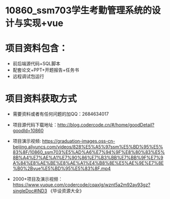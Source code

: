 # 10860_ssm703学生考勤管理系统的设计与实现+vue
 
# 项目资料包含：
* 前后端源代码+SQL脚本
* 配套论文+PPT+开题报告+任务书
* 远程调试包运行

# 项目资料获取方式
* 需要资料或者有任何问题的加QQ：2684634017

* 项目源代码下载地址：http://blog.codercode.cn/#/home/goodDetail?goodId=10860

* 项目演示视频:   https://graduation-images.oss-cn-beijing.aliyuncs.com/videos/828%E5%A5%97ssm%E5%BD%95%E5%83%8F/10860_ssm703%E5%AD%A6%E7%94%9F%E8%80%83%E5%8B%A4%E7%AE%A1%E7%90%86%E7%B3%BB%E7%BB%9F%E7%9A%84%E8%AE%BE%E8%AE%A1%E4%B8%8E%E5%AE%9E%E7%8E%B0%2Bvue%E5%BD%95%E5%83%8F.mp4


* 2000+项目及演示视频：https://www.yuque.com/codercode/cqaxlg/wznt5a2m92ay93gz?singleDoc#lND3 《毕设资源大全》





